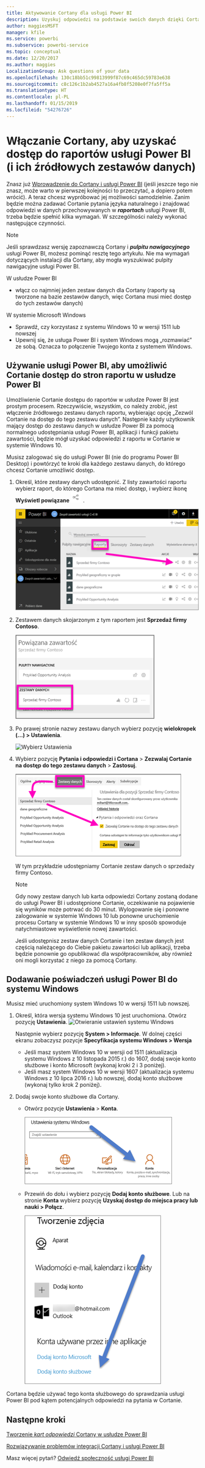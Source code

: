 ```yaml
---
title: Aktywowanie Cortany dla usługi Power BI
description: Uzyskuj odpowiedzi na podstawie swoich danych dzięki Cortanie i usłudze Power BI. Uaktywnij Cortanę dla każdego zestawu danych usługi Power BI, a następnie włącz Cortanę, aby uzyskać dostęp do swoich zestawów danych z urządzeń z systemem Windows.
author: maggiesMSFT
manager: kfile
ms.service: powerbi
ms.subservice: powerbi-service
ms.topic: conceptual
ms.date: 12/20/2017
ms.author: maggies
LocalizationGroup: Ask questions of your data
ms.openlocfilehash: 130c18bb51c99813999f87c69c465dc59783e638
ms.sourcegitcommit: c8c126c1b2ab4527a16a4fb8f5208e0f7fa5ff5a
ms.translationtype: HT
ms.contentlocale: pl-PL
ms.lasthandoff: 01/15/2019
ms.locfileid: "54276726"
---
```

# <a name="enable-cortana-to-access-power-bi-reports-and-their-underlying-datasets"></a>Włączanie Cortany, aby uzyskać dostęp do raportów usługi Power BI (i ich źródłowych zestawów danych)
Znasz już [Wprowadzenie do Cortany i usługi Power BI](service-cortana-intro.md) (jeśli jeszcze tego nie znasz, może warto w pierwszej kolejności to przeczytać, a dopiero potem wrócić). A teraz chcesz wypróbować jej możliwości samodzielnie.  Zanim będzie można zadawać Cortanie pytania języka naturalnego i znajdować odpowiedzi w danych przechowywanych w ***raportach*** usługi Power BI, trzeba będzie spełnić kilka wymagań. W szczególności należy wykonać następujące czynności.

> [!NOTE]
> Jeśli sprawdzasz wersję zapoznawczą Cortany i ***pulpitu nawigacyjnego*** usługi Power BI, możesz pominąć resztę tego artykułu. Nie ma wymagań dotyczących instalacji dla Cortany, aby mogła wyszukiwać pulpity nawigacyjne usługi Power BI.
> 
> 

W usłudze Power BI

* włącz co najmniej jeden zestaw danych dla Cortany (raporty są tworzone na bazie zestawów danych, więc Cortana musi mieć dostęp do tych zestawów danych)

W systemie Microsoft Windows

* Sprawdź, czy korzystasz z systemu Windows 10 w wersji 1511 lub nowszej
* Upewnij się, że usługa Power BI i system Windows mogą „rozmawiać” ze sobą. Oznacza to połączenie Twojego konta z systemem Windows.

## <a name="use-power-bi-service-to-enable-cortana-to-access-report-pages-in-power-bi"></a>Używanie usługi Power BI, aby umożliwić Cortanie dostęp do stron raportu w usłudze Power BI
Umożliwienie Cortanie dostępu do raportów w usłudze Power BI jest prostym procesem.  Rzeczywiście, wszystkim, co należy zrobić, jest włączenie źródłowego zestawu danych raportu, wybierając opcję „Zezwól Cortanie na dostęp do tego zestawu danych”. Następnie każdy użytkownik mający dostęp do zestawu danych w usłudze Power BI za pomocą normalnego udostępniania usługi Power BI, aplikacji i funkcji pakietu zawartości, będzie mógł uzyskać odpowiedzi z raportu w Cortanie w systemie Windows 10.

Musisz zalogować się do usługi Power BI (nie do programu Power BI Desktop) i powtórzyć te kroki dla każdego zestawu danych, do którego chcesz Cortanie umożliwić dostęp.

1. Określ, które zestawy danych udostępnić. Z listy zawartości raportu wybierz raport, do którego Cortana ma mieć dostęp, i wybierz ikonę **Wyświetl powiązane** ![](media/service-cortana-enable/power-bi-cortana-view-related-icon.png) .
   
    ![Wyświetlanie powiązanej zawartości](media/service-cortana-enable/power-bi-view-related.png)
2. Zestawem danych skojarzonym z tym raportem jest **Sprzedaż firmy Contoso**.
   
    ![Zestaw danych sprzedaży firmy Contoso](media/service-cortana-enable/power-bi-identify-dataset.png)
3. Po prawej stronie nazwy zestawu danych wybierz pozycję **wielokropek (...) > Ustawienia**.  
   
    ![Wybierz Ustawienia](media/service-cortana-enable/power-bi-settings-cortana.png)
4. Wybierz pozycję **Pytania i odpowiedzi i Cortana** > **Zezwalaj Cortanie na dostęp do tego zestawu danych** > **Zastosuj**.
   
   ![Cortana uzyskuje dostęp do zestawu danych](media/service-cortana-enable/power-bi-cortana-enable-new.png)
   
   W tym przykładzie udostępniamy Cortanie zestaw danych o sprzedaży firmy Contoso.
   
   > [!NOTE]
   > Gdy nowy zestaw danych lub karta odpowiedzi Cortany zostaną dodane do usługi Power BI i udostępnione Cortanie, oczekiwanie na pojawienie się wyników może potrwać do 30 minut. Wylogowanie się i ponowne zalogowanie w systemie Windows 10 lub ponowne uruchomienie procesu Cortany w systemie Windows 10 w inny sposób spowoduje natychmiastowe wyświetlenie nowej zawartości.
   > 
   > Jeśli udostępnisz zestaw danych Cortanie i ten zestaw danych jest częścią należącego do Ciebie pakietu zawartości lub aplikacji, trzeba będzie ponownie go opublikować dla współpracowników, aby również oni mogli korzystać z niego za pomocą Cortany.
   > 
   > 

## <a name="add-your-power-bi-credentials-to-windows"></a>Dodawanie poświadczeń usługi Power BI do systemu Windows
Musisz mieć uruchomiony system Windows 10 w wersji 1511 lub nowszej.

1. Określ, która wersja systemu Windows 10 jest uruchomiona. Otwórz pozycję **Ustawienia**.
    ![Otwieranie ustawień systemu Windows](media/service-cortana-enable/power-bi-cortana-windows.png)

    Następnie wybierz pozycję **System > Informacje**. W dolnej części ekranu zobaczysz pozycje **Specyfikacja systemu Windows > Wersja**

   * Jeśli masz system Windows 10 w wersji od 1511 (aktualizacja systemu Windows z 10 listopada 2015 r.) do 1607, dodaj swoje konto służbowe i konto Microsoft (wykonaj kroki 2 i 3 poniżej).
   * Jeśli masz system Windows 10 w wersji 1607 (aktualizacja systemu Windows z 10 lipca 2016 r.) lub nowszej, dodaj konto służbowe (wykonaj tylko krok 2 poniżej).
1. Dodaj swoje konto służbowe dla Cortany.
   
   * Otwórz pozycje **Ustawienia** > **Konta**.
     
       ![Ustawienia — Konta](media/service-cortana-enable/power-bi-windows-accounts.png)
   * Przewiń do dołu i wybierz pozycję **Dodaj konto służbowe**. Lub na stronie **Konta** wybierz pozycję **Uzyskaj dostęp do miejsca pracy lub nauki > Połącz**.
     
     ![Dodawanie konta służbowego](media/service-cortana-enable/power-bi-add-work-account2.png)

Cortana będzie używać tego konta służbowego do sprawdzania usługi Power BI pod kątem potencjalnych odpowiedzi na pytania w Cortanie.

## <a name="next-steps"></a>Następne kroki
[Tworzenie *kart odpowiedzi* Cortany w usłudze Power BI](service-cortana-answer-cards.md)

[Rozwiązywanie problemów integracji Cortany i usługi Power BI](service-cortana-troubleshoot.md)

Masz więcej pytań? [Odwiedź społeczność usługi Power BI](http://community.powerbi.com/)

